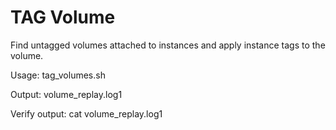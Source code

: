 TAG Volume
==========

Find untagged volumes attached to instances and apply instance tags to the
volume.

Usage:
    tag_volumes.sh

Output:
    volume_replay.log1

Verify output:
    cat volume_replay.log1
